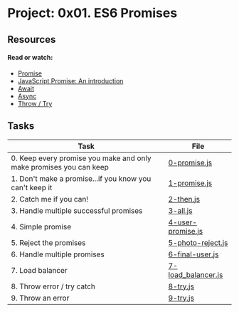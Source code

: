 # Project: 0x01. ES6 Promises

## Resources

#### Read or watch:

- [Promise](https://intranet.alxswe.com/rltoken/j_0FTFbkTg42JMcAbNPOVQ)
- [JavaScript Promise: An introduction](https://intranet.alxswe.com/rltoken/2Q2LzNFokcUwpA2u3FKG6Q)
- [Await](https://intranet.alxswe.com/rltoken/UXb3S2PMBe-SLJ55isMcow)
- [Async](https://intranet.alxswe.com/rltoken/_K0C7pgEjwaIzU9RpwCb8g)
- [Throw / Try](https://intranet.alxswe.com/rltoken/UTjDgvKk5l892Xslh0vqcQ)

## Tasks

| Task                                                               | File                                       |
| ------------------------------------------------------------------ | ------------------------------------------ |
| 0. Keep every promise you make and only make promises you can keep | [0-promise.js](./0-promise.js)             |
| 1. Don't make a promise...if you know you can't keep it            | [1-promise.js](./1-promise.js)             |
| 2. Catch me if you can!                                            | [2-then.js](./2-then.js)                   |
| 3. Handle multiple successful promises                             | [3-all.js](./3-all.js)                     |
| 4. Simple promise                                                  | [4-user-promise.js](./4-user-promise.js)   |
| 5. Reject the promises                                             | [5-photo-reject.js](./5-photo-reject.js)   |
| 6. Handle multiple promises                                        | [6-final-user.js](./6-final-user.js)       |
| 7. Load balancer                                                   | [7-load_balancer.js](./7-load_balancer.js) |
| 8. Throw error / try catch                                         | [8-try.js](./8-try.js)                     |
| 9. Throw an error                                                  | [9-try.js](./9-try.js)                     |
